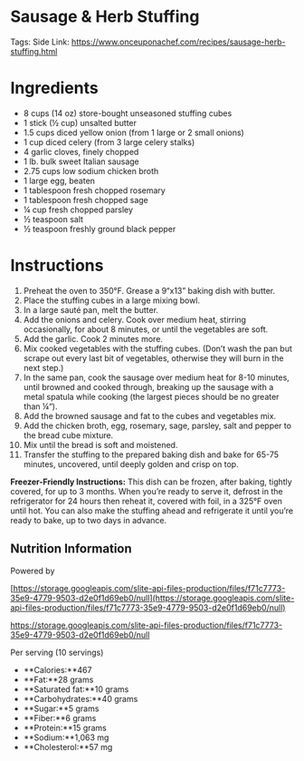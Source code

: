 # Sausage & Herb Stuffing

Tags: Side
Link: https://www.onceuponachef.com/recipes/sausage-herb-stuffing.html

# Ingredients

- 8 cups (14 oz) store-bought unseasoned stuffing cubes
- 1 stick (½ cup) unsalted butter
- 1.5 cups diced yellow onion (from 1 large or 2 small onions)
- 1 cup diced celery (from 3 large celery stalks)
- 4 garlic cloves, finely chopped
- 1 lb. bulk sweet Italian sausage
- 2.75 cups low sodium chicken broth
- 1 large egg, beaten
- 1 tablespoon fresh chopped rosemary
- 1 tablespoon fresh chopped sage
- ¼ cup fresh chopped parsley
- ½ teaspoon salt
- ½ teaspoon freshly ground black pepper

# Instructions

1. Preheat the oven to 350°F. Grease a 9“x13” baking dish with butter.
2. Place the stuffing cubes in a large mixing bowl.
3. In a large sauté pan, melt the butter.
4. Add the onions and celery. Cook over medium heat, stirring occasionally, for about 8 minutes, or until the vegetables are soft.
5. Add the garlic. Cook 2 minutes more.
6. Mix cooked vegetables with the stuffing cubes. (Don’t wash the pan but scrape out every last bit of vegetables, otherwise they will burn in the next step.)
7. In the same pan, cook the sausage over medium heat for 8-10 minutes, until browned and cooked through, breaking up the sausage with a metal spatula while cooking (the largest pieces should be no greater than ¼“).
8. Add the browned sausage and fat to the cubes and vegetables mix.
9. Add the chicken broth, egg, rosemary, sage, parsley, salt and pepper to the bread cube mixture.
10. Mix until the bread is soft and moistened.
11. Transfer the stuffing to the prepared baking dish and bake for 65-75 minutes, uncovered, until deeply golden and crisp on top.

**Freezer-Friendly Instructions:** This dish can be frozen, after baking, tightly covered, for up to 3 months. When you’re ready to serve it, defrost in the refrigerator for 24 hours then reheat it, covered with foil, in a 325°F oven until hot. You can also make the stuffing ahead and refrigerate it until you’re ready to bake, up to two days in advance.

## Nutrition Information

Powered by

[https://storage.googleapis.com/slite-api-files-production/files/f71c7773-35e9-4779-9503-d2e0f1d69eb0/null](https://storage.googleapis.com/slite-api-files-production/files/f71c7773-35e9-4779-9503-d2e0f1d69eb0/null)

https://storage.googleapis.com/slite-api-files-production/files/f71c7773-35e9-4779-9503-d2e0f1d69eb0/null

Per serving (10 servings)

- **Calories:**467
- **Fat:**28 grams
- **Saturated fat:**10 grams
- **Carbohydrates:**40 grams
- **Sugar:**5 grams
- **Fiber:**6 grams
- **Protein:**15 grams
- **Sodium:**1,063 mg
- **Cholesterol:**57 mg